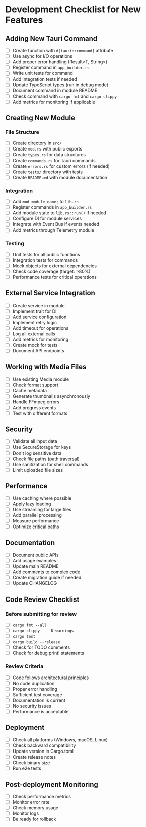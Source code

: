 # Development Checklist for New Features

## Adding New Tauri Command

- [ ] Create function with `#[tauri::command]` attribute
- [ ] Use async for I/O operations
- [ ] Add proper error handling (Result<T, String>)
- [ ] Register command in `app_builder.rs`
- [ ] Write unit tests for command
- [ ] Add integration tests if needed
- [ ] Update TypeScript types (run in debug mode)
- [ ] Document command in module README
- [ ] Check command with `cargo fmt` and `cargo clippy`
- [ ] Add metrics for monitoring if applicable

## Creating New Module

### File Structure
- [ ] Create directory in `src/`
- [ ] Create `mod.rs` with public exports
- [ ] Create `types.rs` for data structures
- [ ] Create `commands.rs` for Tauri commands
- [ ] Create `errors.rs` for custom errors (if needed)
- [ ] Create `tests/` directory with tests
- [ ] Create `README.md` with module documentation

### Integration
- [ ] Add `mod module_name;` to `lib.rs`
- [ ] Register commands in `app_builder.rs`
- [ ] Add module state to `lib.rs::run()` if needed
- [ ] Configure DI for module services
- [ ] Integrate with Event Bus if events needed
- [ ] Add metrics through Telemetry module

### Testing
- [ ] Unit tests for all public functions
- [ ] Integration tests for commands
- [ ] Mock objects for external dependencies
- [ ] Check code coverage (target: >80%)
- [ ] Performance tests for critical operations

## External Service Integration

- [ ] Create service in module
- [ ] Implement trait for DI
- [ ] Add service configuration
- [ ] Implement retry logic
- [ ] Add timeout for operations
- [ ] Log all external calls
- [ ] Add metrics for monitoring
- [ ] Create mock for tests
- [ ] Document API endpoints

## Working with Media Files

- [ ] Use existing Media module
- [ ] Check format support
- [ ] Cache metadata
- [ ] Generate thumbnails asynchronously
- [ ] Handle FFmpeg errors
- [ ] Add progress events
- [ ] Test with different formats

## Security

- [ ] Validate all input data
- [ ] Use SecureStorage for keys
- [ ] Don't log sensitive data
- [ ] Check file paths (path traversal)
- [ ] Use sanitization for shell commands
- [ ] Limit uploaded file sizes

## Performance

- [ ] Use caching where possible
- [ ] Apply lazy loading
- [ ] Use streaming for large files
- [ ] Add parallel processing
- [ ] Measure performance
- [ ] Optimize critical paths

## Documentation

- [ ] Document public APIs
- [ ] Add usage examples
- [ ] Update main README
- [ ] Add comments to complex code
- [ ] Create migration guide if needed
- [ ] Update CHANGELOG

## Code Review Checklist

### Before submitting for review
- [ ] `cargo fmt --all`
- [ ] `cargo clippy -- -D warnings`
- [ ] `cargo test`
- [ ] `cargo build --release`
- [ ] Check for TODO comments
- [ ] Check for debug print! statements

### Review Criteria
- [ ] Code follows architectural principles
- [ ] No code duplication
- [ ] Proper error handling
- [ ] Sufficient test coverage
- [ ] Documentation is current
- [ ] No security issues
- [ ] Performance is acceptable

## Deployment

- [ ] Check all platforms (Windows, macOS, Linux)
- [ ] Check backward compatibility
- [ ] Update version in Cargo.toml
- [ ] Create release notes
- [ ] Check binary size
- [ ] Run e2e tests

## Post-deployment Monitoring

- [ ] Check performance metrics
- [ ] Monitor error rate
- [ ] Check memory usage
- [ ] Monitor logs
- [ ] Be ready for rollback